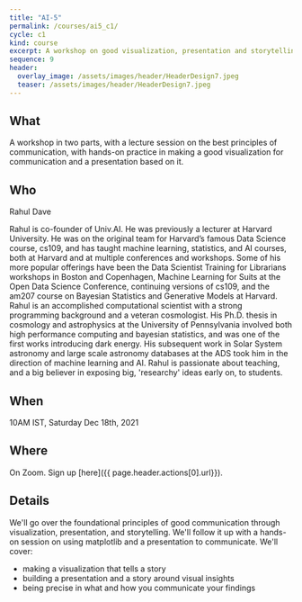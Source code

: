 ```yaml
---
title: "AI-5"
permalink: /courses/ai5_c1/
cycle: c1
kind: course
excerpt: A workshop on good visualization, presentation and storytelling techniques to communicate insigh from your data and your models.
sequence: 9
header:
  overlay_image: /assets/images/header/HeaderDesign7.jpeg
  teaser: /assets/images/header/HeaderDesign7.jpeg
---
```


## What

A workshop in two parts, with a lecture session on the best principles of communication, with hands-on
practice in making a good visualization for communication and a presentation based on it.

## Who

Rahul Dave

Rahul is co-founder of Univ.AI. He was previously a lecturer at Harvard University. He was on the original team for Harvard’s famous Data Science course, cs109, and has taught machine learning, statistics, and AI courses, both at Harvard and at multiple conferences and workshops. Some of his more popular offerings have been the Data Scientist Training for Librarians workshops in Boston and Copenhagen, Machine Learning for Suits at the Open Data Science Conference, continuing versions of cs109, and the am207 course on Bayesian Statistics and Generative Models at Harvard. Rahul is an accomplished computational scientist with a strong programming background and a veteran cosmologist. His Ph.D. thesis in cosmology and astrophysics at the University of Pennsylvania involved both high performance computing and bayesian statistics, and was one of the first works introducing dark energy. His subsequent work in Solar System astronomy and large scale astronomy databases at the ADS took him in the direction of machine learning and AI. Rahul is passionate about teaching, and a big believer in exposing big, 'researchy' ideas early on, to students. 

## When

10AM IST, Saturday Dec 18th, 2021

## Where

On Zoom. Sign up [here]({{ page.header.actions[0].url}}).

## Details

We'll go over the foundational principles of good communication through visualization, presentation, and storytelling.
We'll follow it up with a hands-on session on using matplotlib and a presentation to communicate. We'll cover:

- making  a visualization that tells a story
- building a presentation and a story around visual insights
- being precise in what and how you communicate your findings